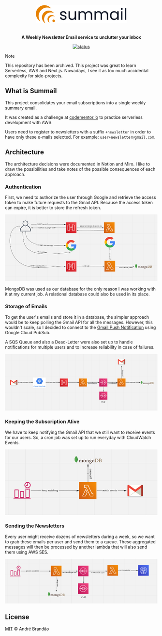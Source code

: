 <div align="center">
  <img alt="Summail logo" width="300px" src=".github/assets/logo.svg" style="padding:20px"/>
</div>

<div align="center">
  <p><strong>A Weekly Newsletter Email service to unclutter your inbox</strong></p>
</div>

<div align="center">
<p>
  <a href="https://shields.io">
    <img src="https://img.shields.io/badge/status-not%20maintained-yellow.svg" alt="status" style="max-width:100%;">
  </a>
</p>
</div>

> [!NOTE]
> This repository has been archived. This project was great to learn Serverless, AWS and Next.js. Nowadays, I see it as too much accidental complexity for side-projects.

## What is Summail

This project consolidates your email subscriptions into a single weekly summary email.

It was created as a challenge at [codementor.io](https://www.codementor.io/projects/web/weekly-newsletter-summary-email-atx32ild7k) to practice serverless development with AWS.

Users need to register to newsletters with a suffix `+newsletter` in order to have only these e-mails selected. For example: `user+newsletter@gmail.com`.

## Architecture

The architecture decisions were documented in Notion and Miro. I like to draw the possibilities and take notes of the possible consequences of each approach.

### Authentication

First, we need to authorize the user through Google and retrieve the access token to make future requests to the Gmail API. Because the access token can expire, it is better to store the refresh token.

![OAuth2 Example](./.github/assets/google-auth2.png)

MongoDB was used as our database for the only reason I was working with it at my current job. A relational database could also be used in its place.

### Storage of Emails

To get the user's emails and store it in a database, the simpler approach would be to keep polling the Gmail API for all the messages. However, this wouldn't scale, so I decided to connect to the [Gmail Push Notification](https://developers.google.com/gmail/api/guides/push) using Google Cloud PubSub.

A SQS Queue and also a Dead-Letter were also set up to handle notifications for multiple users and to increase reliability in case of failures.

![Gmail PubSub](./.github/assets/gmail-pubsub.png)

### Keeping the Subscription Alive

We have to keep notifying the Gmail API that we still want to receive events for our users. So, a cron job was set up to run everyday with CloudWatch Events.

![Keep PubSub Alive](./.github/assets/keep-pubsub-alive.png)

### Sending the Newsletters

Every user might receive dozens of newsletters during a week, so we want to grab these emails per user and send them to a queue. These aggregated messages will then be processed by another lambda that will also send them using AWS SES.

![Processing Emails](./.github/assets/process-emails.png)

## License

[MIT](LICENSE) © André Brandão
